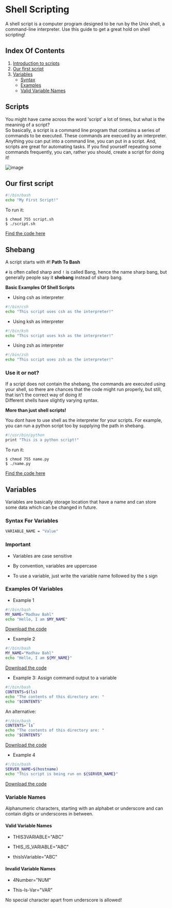 # Shell Scripting

A shell script is a computer program designed to be run by the Unix shell, a command-line interpreter.
Use this guide to get a great hold on shell scripting!

## Index Of Contents

1. [Introduction to scripts](#scripts)
2. [Our first script](#our-first-script)
3. [Variables](#variables)
   - [Syntax](#syntax-for-variables)
   - [Examples](#examples-of-variables)
   - [Valid Variable Names](#variable-names)

## Scripts

You might have came across the word 'script' a lot of times, but what is the meaninig of a script?  <br />
So basically, a script is a command line program that contains a series of commands to be executed. These commands are execued by an interpreter. <br />
Anything you can put into a command line, you can put in a script. And, scripts are great for automating tasks.
If you find yourself repeating some commands frequently, you can, rather you should, create a script for doing it!

![image](https://user-images.githubusercontent.com/26179770/39010322-e6a6c97c-442b-11e8-909f-64ff9723c739.png)

## Our first script

```sh
#!/bin/bash
echo "My First Script!"
```

To run it:

```
$ chmod 755 script.sh
$ ./script.sh
```

[Find the code here](./first.sh)

## Shebang

A script starts with #! __Path To Bash__

`#` is often called sharp and `!` is called Bang, hence the name sharp bang, but generally people say it **shebang** instead of sharp bang.

**Basic Examples Of Shell Scripts**

- Using csh as interpreter

```sh
#!/bin/csh
echo "This script uses csh as the interpreter!"
```

- Using ksh as interpreter

```sh
#!/bin/ksh
echo "This script uses ksh as the interpreter!"
```

- Using zsh as interpreter

```sh
#!/bin/zsh
echo "This script uses zsh as the interpreter!"
```

### Use it or not?

If a script does not contain the shebang, the commands are executed using your shell, so there are chances that the code might run properly, but still, that isn't the correct way of doing it! <br/>
Different shells have slightly varying syntax.
<br />

**More than just shell scripts!**  <br>

You dont have to use shell as the interpreter for your scripts. For example, you can run a python script too by supplying the path in shebang.

```sh
#!/usr/bin/python
print "This is a python script!"
```

To run it:

```
$ chmod 755 name.py
$ ./name.py
```

[Find the code here](./python.py)

## Variables

Variables are basically storage location that have a name and can store some data which can be changed in future.

### Syntax For Variables

```sh
VARIABLE_NAME = "Value"
```

### Important

- Variables are case sensitive

- By convention, variables are uppercase

- To use a variable, just write the variable name followed by the `$` sign

### Examples Of Variables

- Example 1

```sh
#!/bin/bash
MY_NAME="Madhav Bahl"
echo "Hello, I am $MY_NAME"
```

[Download the code](./name.sh)

- Example 2

```sh
#!/bin/bash
MY_NAME="Madhav Bahl"
echo "Hello, I am ${MY_NAME}"
```

[Download the code](./name2.sh)

- Example 3: Assign command output to a variable

```sh
#!/bin/bash
CONTENTS=$(ls)
echo "The contents of this directory are: "
echo "$CONTENTS"
```

An alternative:

```sh
#!/bin/bash
CONTENTS=`ls`
echo "The contents of this directory are: "
echo "$CONTENTS"
```

[Download the code](./comd2.sh)

- Example 4

```sh
#!/bin/bash
SERVER_NAME=$(hostname)
echo "This script is being run on ${SERVER_NAME}"
```

[Download the code](./comd.sh)

### Variable Names

Alphanumeric characters, starting with an alphabet or underscore and can contain digits or underscores in between.

#### Valid Variable Names

- THIS3VARIABLE="ABC"

- THIS_IS_VARIABLE="ABC"

- thisIsVariable="ABC"

#### Invalid Variable Names

- 4Number="NUM"

- This-Is-Var="VAR"

No special character apart from underscore is allowed!